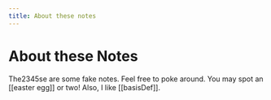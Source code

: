 ```yaml
---
title: About these notes
---
```

# About these Notes
The2345se are some fake notes. Feel free to poke around. You may spot an [[easter egg]]  or two! Also, I like [[basisDef]].

